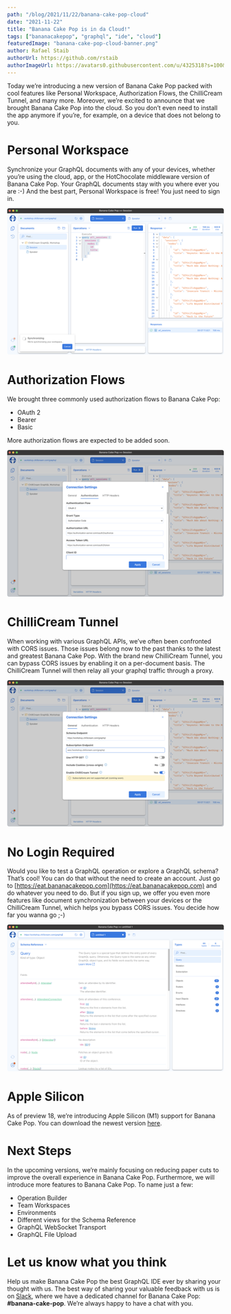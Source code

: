 ```yaml
---
path: "/blog/2021/11/22/banana-cake-pop-cloud"
date: "2021-11-22"
title: "Banana Cake Pop is in da Cloud!"
tags: ["bananacakepop", "graphql", "ide", "cloud"]
featuredImage: "banana-cake-pop-cloud-banner.png"
author: Rafael Staib
authorUrl: https://github.com/rstaib
authorImageUrl: https://avatars0.githubusercontent.com/u/4325318?s=100&v=4
---
```


Today we’re introducing a new version of Banana Cake Pop packed with cool features like Personal Workspace, Authorization Flows, the ChilliCream Tunnel, and many more. Moreover, we’re excited to announce that we brought Banana Cake Pop into the cloud. So you don’t even need to install the app anymore if you’re, for example, on a device that does not belong to you.

# Personal Workspace

Synchronize your GraphQL documents with any of your devices, whether you’re using the cloud, app, or the HotChocolate middleware version of Banana Cake Pop. Your GraphQL documents stay with you where ever you are :-) And the best part, Personal Workspace is free! You just need to sign in.

![Personal Workspace](personal-workspace.png)

# Authorization Flows

We brought three commonly used authorization flows to Banana Cake Pop:

- OAuth 2
- Bearer
- Basic

More authorization flows are expected to be added soon.

![Personal Workspace](authorization-flows.png)

# ChilliCream Tunnel

When working with various GraphQL APIs, we’ve often been confronted with CORS issues. Those issues belong now to the past thanks to the latest and greatest Banana Cake Pop. With the brand new ChilliCream Tunnel, you can bypass CORS issues by enabling it on a per-document basis. The ChilliCream Tunnel will then relay all your graphql traffic through a proxy.

![Personal Workspace](chillicream-tunnel.png)

# No Login Required

Would you like to test a GraphQL operation or explore a GraphQL schema? That’s cool! You can do that without the need to create an account. Just go to [https://eat.bananacakepop.com](https://eat.bananacakepop.com) and do whatever you need to do. But if you sign up, we offer you even more features like document synchronization between your devices or the ChilliCream Tunnel, which helps you bypass CORS issues. You decide how far you wanna go ;-)

![Personal Workspace](no-login-required.png)

# Apple Silicon

As of preview 18, we’re introducing Apple Silicon (M1) support for Banana Cake Pop. You can download the newest version [here](https://bananacakepop.com).

# Next Steps

In the upcoming versions, we’re mainly focusing on reducing paper cuts to improve the overall experience in Banana Cake Pop. Furthermore, we will introduce more features to Banana Cake Pop. To name just a few:

- Operation Builder
- Team Workspaces
- Environments
- Different views for the Schema Reference
- GraphQL WebSocket Transport
- GraphQL File Upload

# Let us know what you think

Help us make Banana Cake Pop the best GraphQL IDE ever by sharing your thought with us. The best way of sharing your valuable feedback with us is on [Slack](http://slack.chillicream.com/), where we have a dedicated channel for Banana Cake Pop: **#banana-cake-pop**. We’re always happy to have a chat with you.
